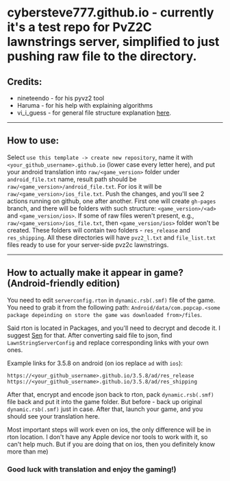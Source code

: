 # cybersteve777.github.io - currently it's a test repo for PvZ2C lawnstrings server, simplified to just pushing raw file to the directory.

## Credits:
 - nineteendo - for his pyvz2 tool
 - Haruma - for his help with explaining algorithms 
 - vi_i_guess - for general file structure explanation [here](https://github.com/viiguess/Lawnstrings-Server).


---
## How to use:
Select `use this template -> create new repository`, name it with `<your_github_username>.github.io` (lower case every letter here),  and put your android translation into `raw/<game_version>` folder under `android_file.txt` name, result path should be `raw/<game_version>/android_file.txt`. For ios it will be `raw/<game_version>/ios_file.txt`. 
Push the changes, and you'll see 2 actions running on github, one after another. 
First one will create `gh-pages` branch, and there will be folders with such structure: `<game_version>/<ad>` and `<game_version/ios>`. 
If some of raw files weren't present, e.g., `raw/<game_version>/ios_file.txt`, then `<game_version/ios>` folder won't be created. 
These folders will contain two folders - `res_release` and `res_shipping`. All these directories will have `pvz2_l.txt` and `file_list.txt` files ready to use for your server-side pvz2c lawnstrings.

---
## How to actually make it appear in game? (Android-friendly edition)
You need to edit `serverconfig.rton` in `dynamic.rsb(.smf)` file of the game.
You need to grab it from the following path: `Android/data/com.popcap.<some package depeinding on store the game was downloaded from>/files`. 

Said rton is located in Packages, and you'll need to decrypt and decode it. 
I suggest [Sen](https://github.com/harumazzz/Sen.Environment) for that. 
After converting said file to json, find `LawnStringServerConfig` and replace corresponding links with your own ones.

Example links for 3.5.8 on android (on ios replace `ad` with `ios`):
```
https://<your_github_username>.github.io/3.5.8/ad/res_release
https://<your_github_username>.github.io/3.5.8/ad/res_shipping
```

After that, encrypt and encode json back to rton, pack `dynamic.rsb(.smf)` file back and put it into the game folder. 
But before - back up original `dynamic.rsb(.smf)` just in case. After that, launch your game, and you should see your translation here.

Most important steps will work even on ios, the only difference will be in rton location. 
I don't have any Apple device nor tools to work with it, so can't help much. But if you are doing that on ios, then you definitely know more than me) 
### Good luck with translation and enjoy the gaming!)